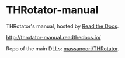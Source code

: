 # THRotator-manual

THRotator's manual, hosted by [Read the Docs](https://readthedocs.org/).

http://throtator-manual.readthedocs.io/

Repo of the main DLLs: [massanoori/THRotator](https://github.com/massanoori/THRotator).
